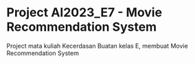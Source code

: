 # Project AI2023_E7 - Movie Recommendation System
Project mata kuliah Kecerdasan Buatan kelas E, membuat Movie Recommendation System
